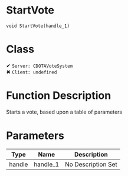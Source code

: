 # StartVote
```
void StartVote(handle_1)
```
# Class
✔ `Server: CDOTAVoteSystem`  
✖ `Client: undefined`  

# Function Description
Starts a vote, based upon a table of parameters
# Parameters
Type|Name|Description
--|--|--
handle|handle_1|No Description Set
